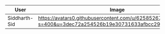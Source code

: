  User | Image | Name 
--------------------|--------------------|--------------------
 Siddharth-Sid | https://avatars0.githubusercontent.com/u/62585267?s=400&u=3dec72a254526b19e30731633afbcc29d5dad18e&v=4 | Siddharth Srivastava 

